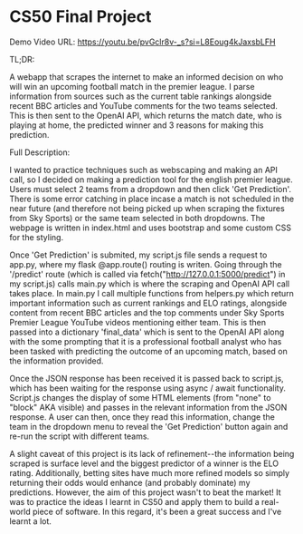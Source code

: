 # CS50 Final Project

Demo Video URL: https://youtu.be/pvGclr8v-_s?si=L8Eoug4kJaxsbLFH

TL;DR:

A webapp that scrapes the internet to make an informed decision on who will win an upcoming football match in the premier league. I parse information from sources such as the current table rankings alongside recent BBC articles and YouTube comments for the two teams selected. This is then sent to the OpenAI API, which returns the match date, who is playing at home, the predicted winner and 3 reasons for making this prediction.

Full Description:

I wanted to practice techniques such as webscaping and making an API call, so I decided on making a prediction tool for the english premier league. Users must select 2 teams from a dropdown and then click 'Get Prediction'. There is some error catching in place incase a match is not scheduled in the near future (and therefore not being picked up when scraping the fixtures from Sky Sports) or the same team selected in both dropdowns. The webpage is written in index.html and uses bootstrap and some custom CSS for the styling.

Once 'Get Prediction' is submited, my script.js file sends a request to app.py, where my flask @app.route() routing is writen. Going through the '/predict' route (which is called via fetch("http://127.0.0.1:5000/predict") in my script.js) calls main.py which is where the scraping and OpenAI API call takes place. In main.py I call multiple functions from helpers.py which return important information such as current rankings and ELO ratings, alongside content from recent BBC articles and the top comments under Sky Sports Premier League YouTube videos mentioning either team. This is then passed into a dictionary 'final_data' which is sent to the OpenAI API along with the some prompting that it is a professional football analyst who has been tasked with predicting the outcome of an upcoming match, based on the information provided.

Once the JSON response has been received it is passed back to script.js, which has been waiting for the response using async / await functionality. Script.js changes the display of some HTML elements (from "none" to "block" AKA visible) and passes in the relevant information from the JSON response. A user can then, once they read this information, change the team in the dropdown menu to reveal the 'Get Prediction' button again and re-run the script with different teams.

A slight caveat of this project is its lack of refinement--the information being scraped is surface level and the biggest predictor of a winner is the ELO rating. Additionally, betting sites have much more refined models so simply returning their odds would enhance (and probably dominate) my predictions. However, the aim of this project wasn't to beat the market! It was to practice the ideas I learnt in CS50 and apply them to build a real-world piece of software. In this regard, it's been a great success and I've learnt a lot.
